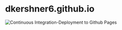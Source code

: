 # dkershner6.github.io

![Continuous Integration-Deployment to Github Pages](https://github.com/dkershner6/dkershner.com/workflows/Continuous%20Integration-Deployment%20to%20Github%20Pages/badge.svg)
